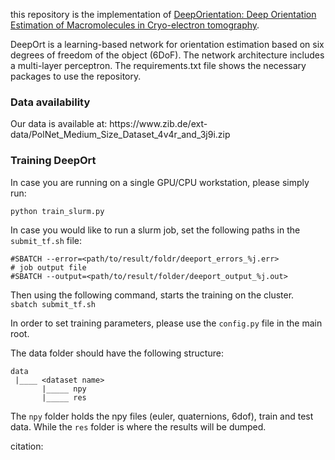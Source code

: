 this repository is the implementation of [DeepOrientation: Deep Orientation Estimation of Macromolecules in Cryo-electron tomography]().

DeepOrt is a learning-based network for orientation estimation based on six degrees of freedom of the object (6DoF).
The network architecture includes a multi-layer perceptron.
The requirements.txt file shows the necessary packages to use the repository.

<h3>Data availability</h3>
Our data is available at: https://www.zib.de/ext-data/PolNet_Medium_Size_Dataset_4v4r_and_3j9i.zip

<h3>Training DeepOrt</h3>
In case you are running on a single GPU/CPU workstation, please simply run:

```python train_slurm.py```

In case you would like to run a slurm job, set the following paths in the ```submit_tf.sh``` file:
```# job error file
#SBATCH --error=<path/to/result/foldr/deeport_errors_%j.err>
# job output file
#SBATCH --output=<path/to/result/folder/deeport_output_%j.out>
```
Then using the following command, starts the training on the cluster.
``` sbatch submit_tf.sh```


In order to set training parameters, please use the ```config.py``` file in the main root.

The data folder should have the following structure:

```
data
 |____ <dataset name>
       |_____ npy
       |_____ res
```
The ```npy``` folder holds the npy files (euler, quaternions, 6dof), train and test data.
While the ```res``` folder is where the results will be dumped.

citation:

```
```

